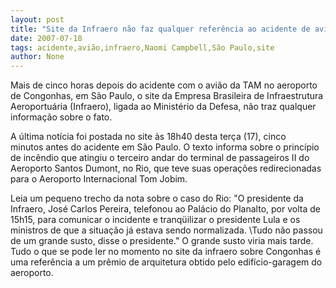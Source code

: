```yaml
---
layout: post
title: "Site da Infraero não faz qualquer referência ao acidente de avião da TAM em São Paulo"
date: 2007-07-18
tags: acidente,avião,infraero,Naomi Campbell,São Paulo,site
author: None
---
```

Mais de cinco horas depois do acidente com o avi&atilde;o da TAM no aeroporto de Congonhas, em S&atilde;o Paulo, o site da Empresa Brasileira de Infraestrutura Aeroportu&aacute;ria (Infraero), ligada ao Minist&eacute;rio da Defesa,&nbsp;n&atilde;o traz qualquer informa&ccedil;&atilde;o sobre o fato. 

A &uacute;ltima not&iacute;cia foi postada no site &agrave;s 18h40 desta ter&ccedil;a (17), cinco minutos&nbsp;antes do acidente em S&atilde;o Paulo. O texto informa sobre o princ&iacute;pio de inc&ecirc;ndio que atingiu o terceiro andar do terminal de passageiros II do Aeroporto Santos Dumont, no Rio, que teve suas&nbsp;opera&ccedil;&otilde;es&nbsp;redirecionadas para o Aeroporto Internacional Tom Jobim. 

Leia um pequeno trecho da nota sobre o caso do Rio: &quot;O presidente da Infraero, Jos&eacute; Carlos Pereira, telefonou ao Pal&aacute;cio do Planalto, por volta de 15h15, para comunicar o incidente e tranq&uuml;ilizar o presidente Lula e os ministros de que a situa&ccedil;&atilde;o j&aacute; estava sendo normalizada. \Tudo n&atilde;o passou de um grande susto\, disse o presidente.&quot; O grande susto viria mais tarde. 
Tudo o que se pode ler no momento no site da infraero sobre Congonhas &eacute; uma refer&ecirc;ncia a um pr&ecirc;mio de arquitetura obtido pelo edif&iacute;cio-garagem do aeroporto. 